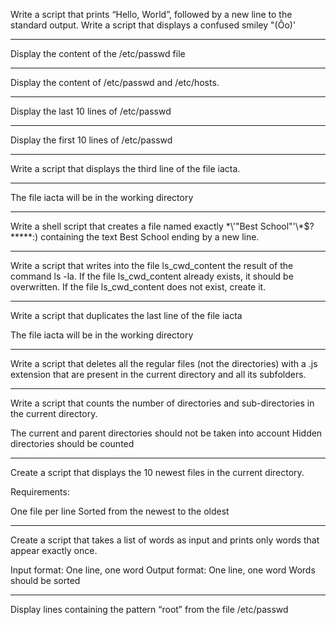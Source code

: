 Write a script that prints “Hello, World”, followed by a new line to the standard output.
Write a script that displays a confused smiley "(Ôo)'
********************************
Display the content of the /etc/passwd file
************************************************
Display the content of /etc/passwd and /etc/hosts.
*************************************************
Display the last 10 lines of /etc/passwd
*****************************************
Display the first 10 lines of /etc/passwd
***********************************************
Write a script that displays the third line of the file iacta.
*************************************************************
The file iacta will be in the working directory
******************************************
Write a shell script that creates a file named exactly \*\\'"Best School"\'\\*$\?\*\*\*\*\*:) containing the text Best School ending by a new line.
*************************************************
Write a script that writes into the file ls_cwd_content the result of the command ls -la. If the file ls_cwd_content already exists, it should be overwritten. If the file ls_cwd_content does not exist, create it.
*************************************
Write a script that duplicates the last line of the file iacta

The file iacta will be in the working directory
**************************
Write a script that deletes all the regular files (not the directories) with a .js extension that are present in the current directory and all its subfolders.
****************************************************
Write a script that counts the number of directories and sub-directories in the current directory.

The current and parent directories should not be taken into account
Hidden directories should be counted
***********************************
Create a script that displays the 10 newest files in the current directory.

Requirements:

One file per line
Sorted from the newest to the oldest
****************************************
Create a script that takes a list of words as input and prints only words that appear exactly once.

Input format: One line, one word
Output format: One line, one word
Words should be sorted
***********************************************************
Display lines containing the pattern “root” from the file /etc/passwd

